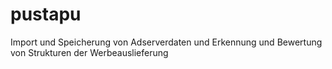 # pustapu
Import und Speicherung von Adserverdaten und Erkennung und Bewertung von Strukturen der Werbeauslieferung
